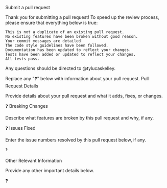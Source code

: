 Submit a pull request

Thank you for submitting a pull request! To speed up the review process, please ensure that everything below is true:

    This is not a duplicate of an existing pull request.
    No existing features have been broken without good reason.
    Your commit messages are detailed
    The code style guidelines have been followed.
    Documentation has been updated to reflect your changes.
    Tests have been added or updated to reflect your changes.
    All tests pass.

Any questions should be directed to @tylucaskelley.

Replace any "❓" below with information about your pull request.
Pull Request Details

Provide details about your pull request and what it adds, fixes, or changes.

❓
Breaking Changes

Describe what features are broken by this pull request and why, if any.

❓
Issues Fixed

Enter the issue numbers resolved by this pull request below, if any.

    ❓

Other Relevant Information

Provide any other important details below.

❓
